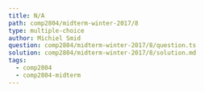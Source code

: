 ```yaml
---
title: N/A
path: comp2804/midterm-winter-2017/8
type: multiple-choice
author: Michiel Smid
question: comp2804/midterm-winter-2017/8/question.ts
solution: comp2804/midterm-winter-2017/8/solution.md
tags:
  - comp2804
  - comp2804-midterm
---
```

